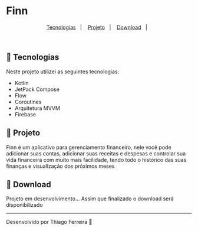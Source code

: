 # Finn

<p align="center">
  <a href="#-tecnologias">Tecnologias</a>&nbsp;&nbsp;&nbsp;|&nbsp;&nbsp;&nbsp;
  <a href="#-projeto">Projeto</a>&nbsp;&nbsp;&nbsp;|&nbsp;&nbsp;&nbsp;
  <a href="#-download">Download</a>&nbsp;&nbsp;&nbsp;|&nbsp;&nbsp;&nbsp;
</p>
<br>

## 🚀 Tecnologias

Neste projeto utilizei as seguintes tecnologias:

- Kotlin
- JetPack Compose
- Flow
- Coroutines
- Arquitetura MVVM
- Firebase

## 📱 Projeto

Finn é um aplicativo para gerenciamento financeiro, nele você pode adicionar suas
contas, adicionar suas receitas e despesas e controlar sua vida financeira com muito mais
facilidade, tendo todo o histórico das suas finanças e visualização dos próximos meses

## 📲 Download

Projeto em desenvolvimento...
Assim que finalizado o download será disponibilizado

---

Desenvolvido por Thiago Ferreira :wave:
